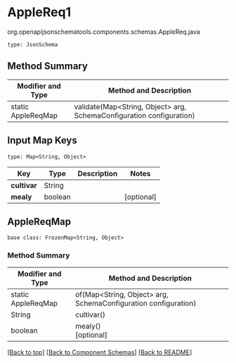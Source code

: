 # AppleReq1
org.openapijsonschematools.components.schemas.AppleReq.java
```
type: JsonSchema
```

## Method Summary
| Modifier and Type | Method and Description |
| ----------------- | ---------------------- |
| static AppleReqMap | validate(Map<String, Object> arg, SchemaConfiguration configuration) |

## Input Map Keys
```
type: Map<String, Object>
```
Key | Type |  Description | Notes
------------ | ------------- | ------------- | -------------
**cultivar** | String |  |
**mealy** | boolean |  | [optional]

## AppleReqMap
```
base class: FrozenMap<String, Object>
```

### Method Summary
| Modifier and Type | Method and Description |
| ----------------- | ---------------------- |
| static AppleReqMap | of(Map<String, Object> arg, SchemaConfiguration configuration) |
| String | cultivar()<br> |
| boolean | mealy()<br>[optional] |

[[Back to top]](#top) [[Back to Component Schemas]](../../../README.md#Component-Schemas) [[Back to README]](../../../README.md)
